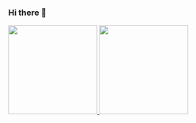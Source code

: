 ### Hi there 👋
<div>
<a href="https://github.com/ribeiroleoz">
<img height="180em" src="https://github-readme-stats.vercel.app/api/top-langs/?username=ribeiroleoz&layout=compact&langs_count=7&theme=dracula"/>
<img height="180em" src="https://github-readme-stats.vercel.app/api?username=ribeiroleoz&show_icons=true&theme=dracula&include_all_commits=true&count_private=true"/>
</div>
<!--
**ribeiroleoz/ribeiroleoz** is a ✨ _special_ ✨ repository because its `README.md` (this file) appears on your GitHub profile.

Here are some ideas to get you started:

- 🔭 I’m currently working on ...
- 🌱 I’m currently learning ...
- 👯 I’m looking to collaborate on ...
- 🤔 I’m looking for help with ...
- 💬 Ask me about ...
- 📫 How to reach me: ...
- 😄 Pronouns: ...
- ⚡ Fun fact: ...
-->
